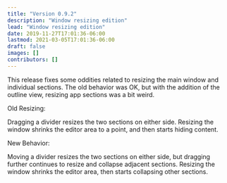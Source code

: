 ```yaml
---
title: "Version 0.9.2"
description: "Window resizing edition"
lead: "Window resizing edition"
date: 2019-11-27T17:01:36-06:00
lastmod: 2021-03-05T17:01:36-06:00
draft: false
images: []
contributors: []
---
```


This release fixes some oddities related to resizing the main window and individual sections. The old behavior was OK, but with the addition of the outline view, resizing app sections was a bit weird.

Old Resizing:

Dragging a divider resizes the two sections on either side. Resizing the window shrinks the editor area to a point, and then starts hiding content.

New Behavior:

Moving a divider resizes the two sections on either side, but dragging further continues to resize and collapse adjacent sections. Resizing the window shrinks the editor area, then starts collapsing other sections.
